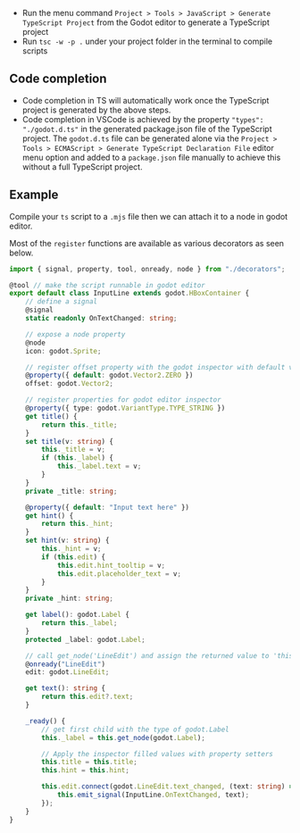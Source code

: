 - Run the menu command `Project > Tools > JavaScript > Generate TypeScript Project` from the Godot editor to generate a TypeScript project
- Run `tsc -w -p .` under your project folder in the terminal to compile scripts

## Code completion

- Code completion in TS will automatically work once the TypeScript project is generated by the above steps.
- Code completion in VSCode is achieved by the property `"types": "./godot.d.ts"` in the generated package.json file of the TypeScript project. The `godot.d.ts` file can be generated alone via the `Project > Tools > ECMAScript > Generate TypeScript Declaration File` editor menu option and added to a `package.json` file manually to achieve this without a full TypeScript project.

## Example

Compile your `ts` script to a `.mjs` file then we can attach it to a node in godot editor.

Most of the `register` functions are available as various decorators as seen below.

```ts
import { signal, property, tool, onready, node } from "./decorators";

@tool // make the script runnable in godot editor
export default class InputLine extends godot.HBoxContainer {
	// define a signal
	@signal
	static readonly OnTextChanged: string;

	// expose a node property
	@node
	icon: godot.Sprite;

	// register offset property with the godot inspector with default value of Vector2(0, 0)
	@property({ default: godot.Vector2.ZERO })
	offset: godot.Vector2;

	// register properties for godot editor inspector
	@property({ type: godot.VariantType.TYPE_STRING })
	get title() {
		return this._title;
	}
	set title(v: string) {
		this._title = v;
		if (this._label) {
			this._label.text = v;
		}
	}
	private _title: string;

	@property({ default: "Input text here" })
	get hint() {
		return this._hint;
	}
	set hint(v: string) {
		this._hint = v;
		if (this.edit) {
			this.edit.hint_tooltip = v;
			this.edit.placeholder_text = v;
		}
	}
	private _hint: string;

	get label(): godot.Label {
		return this._label;
	}
	protected _label: godot.Label;

	// call get_node('LineEdit') and assign the returned value to 'this.edit' automatically when the node is ready
	@onready("LineEdit")
	edit: godot.LineEdit;

	get text(): string {
		return this.edit?.text;
	}

	_ready() {
		// get first child with the type of godot.Label
		this._label = this.get_node(godot.Label);

		// Apply the inspector filled values with property setters
		this.title = this.title;
		this.hint = this.hint;

		this.edit.connect(godot.LineEdit.text_changed, (text: string) => {
			this.emit_signal(InputLine.OnTextChanged, text);
		});
	}
}
```
